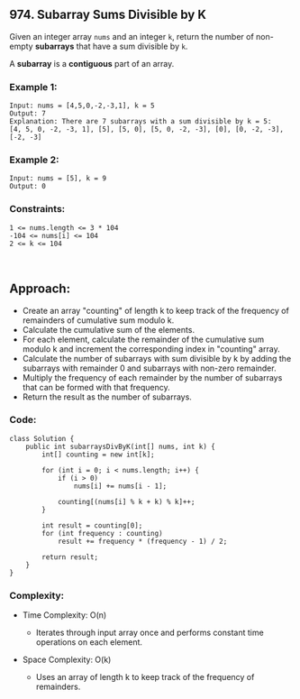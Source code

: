 ## 974. Subarray Sums Divisible by K  

Given an integer array ```nums``` and an integer ```k```, return the number of non-empty **subarrays** that have a sum divisible by ```k```.  

A **subarray** is a **contiguous** part of an array.  

### Example 1:  
```
Input: nums = [4,5,0,-2,-3,1], k = 5
Output: 7
Explanation: There are 7 subarrays with a sum divisible by k = 5:
[4, 5, 0, -2, -3, 1], [5], [5, 0], [5, 0, -2, -3], [0], [0, -2, -3], [-2, -3]
```  

### Example 2:  
```
Input: nums = [5], k = 9
Output: 0
```  

### Constraints:  
```
1 <= nums.length <= 3 * 104
-104 <= nums[i] <= 104
2 <= k <= 104
```  

<br>  

## Approach:   

* Create an array "counting" of length k to keep track of the frequency of remainders of cumulative sum modulo k.
* Calculate the cumulative sum of the elements.
* For each element, calculate the remainder of the cumulative sum modulo k and increment the corresponding index in "counting" array.
* Calculate the number of subarrays with sum divisible by k by adding the subarrays with remainder 0 and subarrays with non-zero remainder.
* Multiply the frequency of each remainder by the number of subarrays that can be formed with that frequency.
* Return the result as the number of subarrays.  


### Code:  
```
class Solution {
    public int subarraysDivByK(int[] nums, int k) {
        int[] counting = new int[k];
        
        for (int i = 0; i < nums.length; i++) {
            if (i > 0) 
                nums[i] += nums[i - 1];
            
            counting[(nums[i] % k + k) % k]++;
        }

        int result = counting[0];
        for (int frequency : counting)
            result += frequency * (frequency - 1) / 2;

        return result;
    }
}
```  

### Complexity:  

* Time Complexity: O(n)   
    * Iterates through input array once and performs constant time operations on each element.  

* Space Complexity: O(k)  
    * Uses an array of length k to keep track of the frequency of remainders.  

